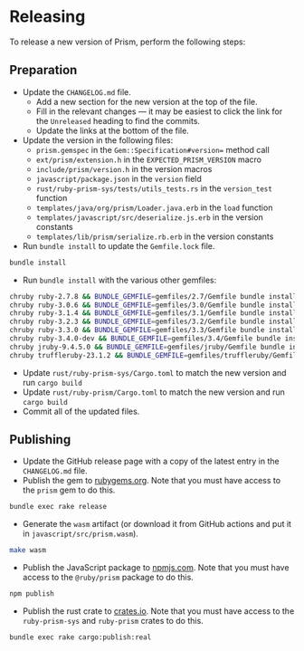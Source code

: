 # Releasing

To release a new version of Prism, perform the following steps:

## Preparation

* Update the `CHANGELOG.md` file.
  * Add a new section for the new version at the top of the file.
  * Fill in the relevant changes — it may be easiest to click the link for the `Unreleased` heading to find the commits.
  * Update the links at the bottom of the file.
* Update the version in the following files:
  * `prism.gemspec` in the `Gem::Specification#version=` method call
  * `ext/prism/extension.h` in the `EXPECTED_PRISM_VERSION` macro
  * `include/prism/version.h` in the version macros
  * `javascript/package.json` in the `version` field
  * `rust/ruby-prism-sys/tests/utils_tests.rs` in the `version_test` function
  * `templates/java/org/prism/Loader.java.erb` in the `load` function
  * `templates/javascript/src/deserialize.js.erb` in the version constants
  * `templates/lib/prism/serialize.rb.erb` in the version constants
* Run `bundle install` to update the `Gemfile.lock` file.

```sh
bundle install
```

* Run `bundle install` with the various other gemfiles:

```sh
chruby ruby-2.7.8 && BUNDLE_GEMFILE=gemfiles/2.7/Gemfile bundle install
chruby ruby-3.0.6 && BUNDLE_GEMFILE=gemfiles/3.0/Gemfile bundle install
chruby ruby-3.1.4 && BUNDLE_GEMFILE=gemfiles/3.1/Gemfile bundle install
chruby ruby-3.2.3 && BUNDLE_GEMFILE=gemfiles/3.2/Gemfile bundle install
chruby ruby-3.3.0 && BUNDLE_GEMFILE=gemfiles/3.3/Gemfile bundle install
chruby ruby-3.4.0-dev && BUNDLE_GEMFILE=gemfiles/3.4/Gemfile bundle install
chruby jruby-9.4.5.0 && BUNDLE_GEMFILE=gemfiles/jruby/Gemfile bundle install
chruby truffleruby-23.1.2 && BUNDLE_GEMFILE=gemfiles/truffleruby/Gemfile bundle install
```

* Update `rust/ruby-prism-sys/Cargo.toml` to match the new version and run `cargo build`
* Update `rust/ruby-prism/Cargo.toml` to match the new version and run `cargo build`
* Commit all of the updated files.

## Publishing

* Update the GitHub release page with a copy of the latest entry in the `CHANGELOG.md` file.
* Publish the gem to [rubygems.org](rubygems.org). Note that you must have access to the `prism` gem to do this.

```sh
bundle exec rake release
```

* Generate the `wasm` artifact (or download it from GitHub actions and put it in `javascript/src/prism.wasm`).

```sh
make wasm
```

* Publish the JavaScript package to [npmjs.com](npmjs.com). Note that you must have access to the `@ruby/prism` package to do this.

```sh
npm publish
```

* Publish the rust crate to [crates.io](crates.io). Note that you must have access to the `ruby-prism-sys` and `ruby-prism` crates to do this.

```sh
bundle exec rake cargo:publish:real
```

